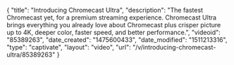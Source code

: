 {
    "title": "Introducing Chromecast Ultra",
    "description": "The fastest Chromecast yet, for a premium streaming experience. Chromecast Ultra brings everything you already love about Chromecast plus crisper picture up to 4K, deeper color, faster speed, and better performance.",
    "videoid": "85389263",
    "date_created": "1475600433",
    "date_modified": "1511213316",
    "type": "captivate",
    "layout": "video",
    "url": "\/v\/introducing-chromecast-ultra\/85389263"
}